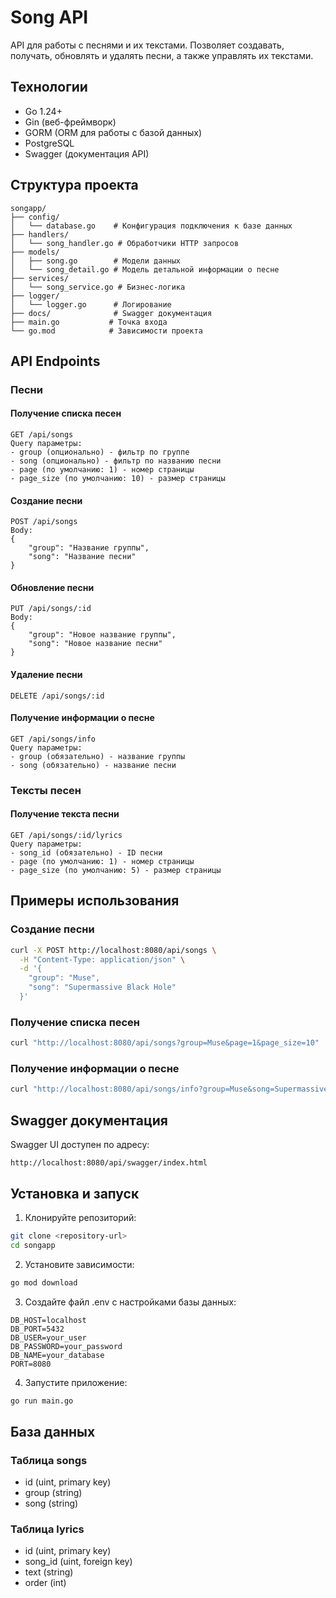 # Song API

API для работы с песнями и их текстами. Позволяет создавать, получать, обновлять и удалять песни, а также управлять их текстами.

## Технологии

- Go 1.24+
- Gin (веб-фреймворк)
- GORM (ORM для работы с базой данных)
- PostgreSQL
- Swagger (документация API)

## Структура проекта

```
songapp/
├── config/
│   └── database.go    # Конфигурация подключения к базе данных
├── handlers/
│   └── song_handler.go # Обработчики HTTP запросов
├── models/
│   ├── song.go        # Модели данных
│   └── song_detail.go # Модель детальной информации о песне
├── services/
│   └── song_service.go # Бизнес-логика
├── logger/
│   └── logger.go      # Логирование
├── docs/              # Swagger документация
├── main.go           # Точка входа
└── go.mod            # Зависимости проекта
```

## API Endpoints

### Песни

#### Получение списка песен
```
GET /api/songs
Query параметры:
- group (опционально) - фильтр по группе
- song (опционально) - фильтр по названию песни
- page (по умолчанию: 1) - номер страницы
- page_size (по умолчанию: 10) - размер страницы
```

#### Создание песни
```
POST /api/songs
Body:
{
    "group": "Название группы",
    "song": "Название песни"
}
```

#### Обновление песни
```
PUT /api/songs/:id
Body:
{
    "group": "Новое название группы",
    "song": "Новое название песни"
}
```

#### Удаление песни
```
DELETE /api/songs/:id
```

#### Получение информации о песне
```
GET /api/songs/info
Query параметры:
- group (обязательно) - название группы
- song (обязательно) - название песни
```

### Тексты песен

#### Получение текста песни
```
GET /api/songs/:id/lyrics
Query параметры:
- song_id (обязательно) - ID песни
- page (по умолчанию: 1) - номер страницы
- page_size (по умолчанию: 5) - размер страницы
```

## Примеры использования

### Создание песни
```bash
curl -X POST http://localhost:8080/api/songs \
  -H "Content-Type: application/json" \
  -d '{
    "group": "Muse",
    "song": "Supermassive Black Hole"
  }'
```

### Получение списка песен
```bash
curl "http://localhost:8080/api/songs?group=Muse&page=1&page_size=10"
```

### Получение информации о песне
```bash
curl "http://localhost:8080/api/songs/info?group=Muse&song=Supermassive%20Black%20Hole"
```

## Swagger документация

Swagger UI доступен по адресу:
```
http://localhost:8080/api/swagger/index.html
```

## Установка и запуск

1. Клонируйте репозиторий:
```bash
git clone <repository-url>
cd songapp
```

2. Установите зависимости:
```bash
go mod download
```

3. Создайте файл .env с настройками базы данных:
```
DB_HOST=localhost
DB_PORT=5432
DB_USER=your_user
DB_PASSWORD=your_password
DB_NAME=your_database
PORT=8080
```

4. Запустите приложение:
```bash
go run main.go
```

## База данных

### Таблица songs
- id (uint, primary key)
- group (string)
- song (string)

### Таблица lyrics
- id (uint, primary key)
- song_id (uint, foreign key)
- text (string)
- order (int) 